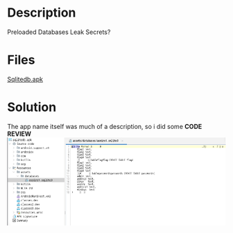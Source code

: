 # Description
Preloaded Databases Leak Secrets?
# Files
[Sqlitedb.apk](https://github.com/W4W1R3/MOBILE-FORENSICS/blob/main/Aspire%20CTF%202021/4.%20Preload/sqlitedb.apk)
# Solution
The app name itself was much of a description, so i did some **CODE REVIEW**
![Screeenshot](https://github.com/W4W1R3/MOBILE-FORENSICS/blob/main/Aspire%20CTF%202021/4.%20Preload/Screenshot_2023-07-11_08-35-19.png)
